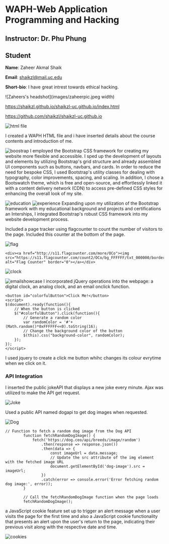 # WAPH-Web Application Programming and Hacking

## Instructor: Dr. Phu Phung
## Student

**Name**: Zaheer Akmal Shaik

**Email**: shaikzl@mail.uc.edu

**Short-bio**: I have great intrest towards ethical hacking. 

![Zaheers's headshot](images/zaheerpic.jpeg width)

https://shaikzl.github.io/shaikzl-uc.github.io/index.html

https://github.com/shaikzl/shaikzl-uc.github.io

 ![html file](images/up1.png)

 I created a WAPH HTML file and i have inserted details about the course contents and introduction of me.

![boostrap](images/up2.png)
I employed the Bootstrap CSS framework for creating my website more flexible and accessible. I sped up the development of layouts and elements by utilizing Bootstrap's grid structure and already assembled UI components such as buttons, navbars, and cards. In order to reduce the need for bespoke CSS, I used Bootstrap's utility classes for dealing with typography, color improvements, spacing, and scaling. In addition, I chose a Bootswatch theme, which is free and open-source, and effortlessly linked it with a content delivery network (CDN) to access pre-defined CSS styles for enhancing the overall look of my site.

![education](images/up3.png)
![experience](images/up4.png)
Expanding upon my utilization of the Bootstrap framework with my educational background and projects and certifications an Interships, I integrated Bootstrap's robust CSS framework into my website development process.

Included a page tracker using flagcounter to count the number of visitors
to the page. Included this counter at the bottom of the page.

![flag](images/up5.png)

```
<div><a href="http://s11.flagcounter.com/more/OCo"><img src="https://s11.flagcounter.com/count2/OCo/bg_FFFFFF/txt_000000/border_CCCCCC/columns_2/maxflags_10/viewers_0/labels_0/pageviews_0/flags_0/percent_0/" alt="Flag Counter" border="0"></a></div>
```

![clock](images/up6.png)

![emailshowcase](images/up6_1.png)
I incorporated  jQuery operations into the webpage: a digital clock, an analog clock, and an email onclick function.

```
<button id="colorfulButton">Click Me!</button>
<script>
$(document).ready(function(){
    // When the button is clicked
    $("#colorfulButton").click(function(){
        // Generate a random color
        var randomColor = '#'+(Math.random()*0xFFFFFF<<0).toString(16);
        // Change the background color of the button
        $(this).css("background-color", randomColor);
    });
});
</script>

```
I used jquery to create a click me button whihc changes its colour evrytime when we click on it.

### API Integration 

I inserted the public jokeAPI that displays a new joke every minute. Ajax was utilized to make the API get request.

![Joke](images/up7.png)

Used a public API named dogapi to get dog images when requested.

![Dog](images/up8.png)

```
// Function to fetch a random dog image from the Dog API
        function fetchRandomDogImage() {
            fetch('https://dog.ceo/api/breeds/image/random')
                .then(response => response.json())
                .then(data => {
                    const imageUrl = data.message;
                    // Update the src attribute of the img element with the fetched image URL
                    document.getElementById('dog-image').src = imageUrl;
                })
                .catch(error => console.error('Error fetching random dog image:', error));
        }

        // Call the fetchRandomDogImage function when the page loads
        fetchRandomDogImage();
```

a JavaScript cookie feature set up to trigger an alert message when a user visits the page for the first time and also a JavaScript cookie functionality that presents an alert upon the user's return to the page, indicating their previous visit along with the respective date and time.

![cookies](images/up9.png)
